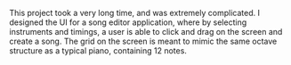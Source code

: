 This project took a very long time, and was extremely complicated.
I designed the UI for a song editor application, where by selecting instruments and timings, a user is able to click and drag on the screen and create a song. 
The grid on the screen is meant to mimic the same octave structure as a typical piano, containing 12 notes.
